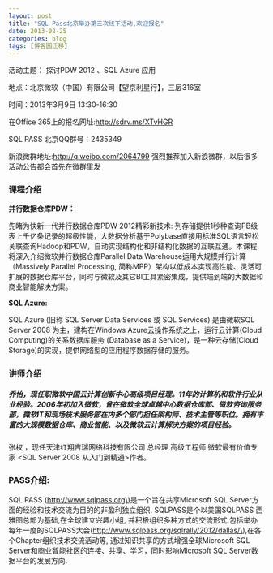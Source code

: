 ```yaml
---
layout: post
title: "SQL Pass北京举办第三次线下活动,欢迎报名"
date: 2013-02-25
categories: blog
tags: [博客园迁移]
---
```


活动主题： 探讨PDW 2012 、SQL Azure 应用

地点：北京微软（中国）有限公司【望京利星行】，三层316室

时间：2013年3月9日 13:30-16:30

在Office 365上的报名网址:<http://sdrv.ms/XTvHGR>

SQL PASS 北京QQ群号：2435349

新浪微群地址:<http://q.weibo.com/2064799> 强烈推荐加入新浪微群，以后很多活动公告都会首先在微群里发

### 

### 

### 课程介绍

**并行数据仓库PDW：**

先睹为快新一代并行数据仓库PDW 2012精彩新技术: 列存储提供1秒种查询PB级表上千亿条记录的超级性能，大数据分析基于Polybase直接用标准SQL语言轻松关联查询Hadoop和PDW，自动实现结构化和非结构化数据的互联互通。本课程将深入介绍微软并行数据仓库Parallel Data Warehouse运用大规模并行计算（Massively Parallel Processing, 简称MPP）架构以低成本实现高性能、灵活可扩展的数据仓库平台，同时与微软及其它BI工具紧密集成，提供端到端的大数据和商业智能解决方案。

**SQL Azure:**

SQL Azure \(旧称 SQL Server Data Services 或 SQL Services\) 是由微软SQL Server 2008 为主，建构在Windows Azure云操作系统之上，运行云计算\(Cloud Computing\)的关系数据库服务 \(Database as a Service\)，是一种云存储\(Cloud Storage\)的实现，提供网络型的应用程序数据存储的服务。

##### 

##### 

##### 

### 讲师介绍

#####  乔怡，现任职微软中国云计算创新中心高级项目经理。11年的计算机和软件行业从业经验。2006年初加入微软，曾在微软全球卓越中心数据仓库部、微软咨询服务部，微软IT和现场技术服务部在内多个部门担任架构师、技术主管等职位。拥有丰富的大规模数据仓库、商业智能、以及微软云计算解决方案的项目经验。

张权 ，现任天津红翔吉瑞网络科技有限公司 总经理 高级工程师 微软最有价值专家 <SQL Server 2008 从入门到精通>作者。

##### 

##### 

### PASS介绍:

SQL PASS \(http://www.sqlpass.org\)是一个旨在共享Microsoft SQL Server方面的经验和技术交流为目的的非盈利独立组织. SQLPASS是个以美国SQLPASS 西雅图总部为基础,在全球建立兴趣小组, 并积极组织多种方式的交流形式,包括举办每年一度的SQLPASS大会\(http://www.sqlpass.org/sqlrally/2012/dallas/\),在各个Chapter组织技术交流活动等, 通过知识共享的方式增强全球Microsoft SQL Server和商业智能社区的连接、共享、学习，同时影响Microsoft SQL Server数据平台的发展方向.
